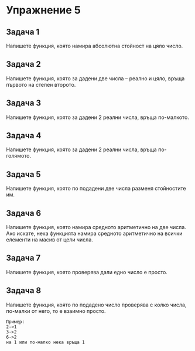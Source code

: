 # Упражнение 5
## Задача 1
Напишете функция, която намира абсолютна стойност на цяло число.

## Задача 2
Напишете функция, която за дадени две числа – реално и цяло, връща първото на степен второто.

## Задача 3
Напишете функция, която за дадени 2 реални числа, връща по-малкото.

## Задача 4
Напишете функция, която за дадени 2 реални числа, връща по-голямото.

## Задача 5
Напишете функция, която по подадени две числа разменя стойностите им.

## Задача 6
Напишете функция, която намира средното аритметично на две числа. Ако искате, нека функцията намира средното аритметично на всички елементи на масив от цели числа.

## Задача 7
Напишете функция, която проверява дали едно число е просто.

## Задача 8
Напишете функция, която по подадено число проверява с колко числа, по-малки от него, то е взаимно просто. 
```
Пример: 
2->1
3->2
6->2
на 1 или по-малко нека връща 1
